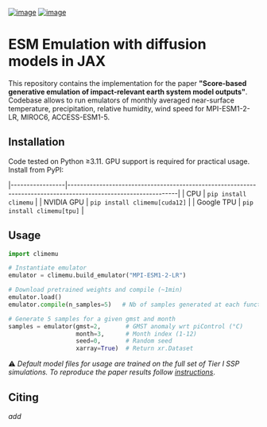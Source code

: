 [![image](https://github.com/shahineb/climemu/actions/workflows/ci.yml/badge.svg)](https://github.com/shahineb/climemu/actions/workflows/ci.yml)
[![image](https://img.shields.io/pypi/v/climemu)](https://pypi.org/project/climemu/) 

# ESM Emulation with diffusion models in JAX

This repository contains the implementation for the paper **"Score-based generative emulation of impact-relevant earth system model outputs"**. Codebase allows to run emulators of monthly averaged near-surface temperature, precipitation, relative humidity, wind speed for MPI-ESM1-2-LR, MIROC6, ACCESS-ESM1-5.


## Installation

Code tested on Python ≥3.11. GPU support is required for practical usage. Install from PyPI:

|-----------------|----------------------------------------------------------------------------------------------------------------|
| CPU             | `pip install climemu`                                                                                          |
| NVIDIA GPU      | `pip install climemu[cuda12]`                                                                                  |
| Google TPU      | `pip install climemu[tpu]`                                                                                     |


## Usage

```python
import climemu

# Instantiate emulator
emulator = climemu.build_emulator("MPI-ESM1-2-LR")

# Download pretrained weights and compile (~1min)
emulator.load()
emulator.compile(n_samples=5)   # Nb of samples generated at each function call

# Generate 5 samples for a given gmst and month
samples = emulator(gmst=2,       # GMST anomaly wrt piControl (°C)
                   month=3,      # Month index (1-12)
                   seed=0,       # Random seed
                   xarray=True)  # Return xr.Dataset
```

:warning: _Default model files for usage are trained on the full set of Tier I SSP simulations. To reproduce the paper results follow [instructions](paper/README.md)_.


## Citing
_add_